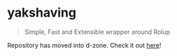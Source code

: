 # yakshaving

> Simple, Fast and Extensible wrapper around Rolup

Repository has moved into d-zone. Check it out [here](https://github.com/vegeta897/d-zone/tree/rewrite/packages/webapp-yakshaving)!

